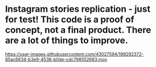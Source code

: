 # Instagram stories replication - just for test! This code is a proof of concept, not a final product. There are a lot of things to improve.


https://user-images.githubusercontent.com/43027594/198292372-85ac6634-b3e9-4538-b0de-cdc798552683.mov

